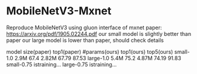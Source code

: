 # MobileNetV3-Mxnet
Reproduce MobileNetV3 using gluon interface of mxnet
paper: https://arxiv.org/pdf/1905.02244.pdf
our small model is slightly better than paper
our large model is lower than paper, should check details

model           size(paper)      top1(paper)     #params(ours)      top1(ours)      top5(ours)
small-1.0         2.9M             67.4             2.82M              67.79           87.53
large-1.0         5.4M             75.2             4.87M              74.19           91.83
small-0.75      istraining...
large-0.75      istraining...
